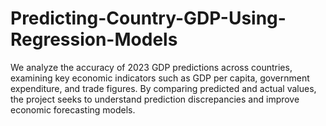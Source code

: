 # Predicting-Country-GDP-Using-Regression-Models
We analyze the accuracy of 2023 GDP predictions across countries, examining key economic indicators such as GDP per capita, government expenditure, and trade figures. By comparing predicted and actual values, the project seeks to understand prediction discrepancies and improve economic forecasting models.
